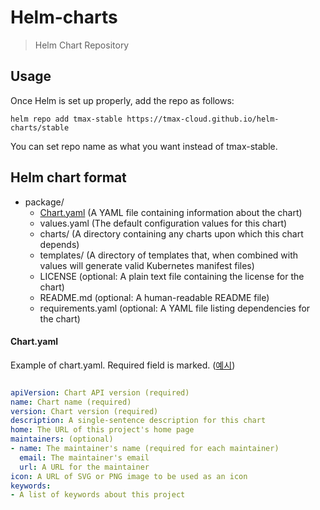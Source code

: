 # Helm-charts

> Helm Chart Repository


## Usage
Once Helm is set up properly, add the repo as follows:

    helm repo add tmax-stable https://tmax-cloud.github.io/helm-charts/stable

You can set repo name as what you want instead of tmax-stable.


## Helm chart format
- package/
  * [Chart.yaml](#Chart.yaml) (A YAML file containing information about the chart)
  * values.yaml       (The default configuration values for this chart)
  * charts/           (A directory containing any charts upon which this chart depends)
  * templates/        (A directory of templates that, when combined with values will generate valid Kubernetes manifest files)
  * LICENSE           (optional: A plain text file containing the license for the chart)
  * README.md         (optional: A human-readable README file)
  * requirements.yaml (optional: A YAML file listing dependencies for the chart)


#### Chart.yaml
Example of chart.yaml. Required field is marked. ([예시](./stable/helm-guestbook/Chart.yaml))
```yaml

apiVersion: Chart API version (required)   
name: Chart name (required)   
version: Chart version (required)   
description: A single-sentence description for this chart   
home: The URL of this project's home page   
maintainers: (optional)   
- name: The maintainer's name (required for each maintainer)   
  email: The maintainer's email          
  url: A URL for the maintainer     
icon: A URL of SVG or PNG image to be used as an icon   
keywords:   
- A list of keywords about this project   
  
